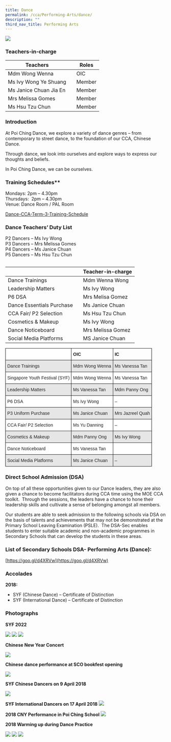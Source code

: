 ```yaml
---
title: Dance
permalink: /cca/Performing-Arts/dance/
description: ""
third_nav_title: Performing Arts
---
```

![](/images/2018-Dance-Leaders_FY.jpg)

### Teachers-in-charge




| Teachers |  | Roles |
| -------- | -------- | -------- |
| Mdm Wong Wenna     |  | OIC     |
| Ms Ivy Wong Ye Shuang   |  | Member    |
| Ms Janice Chuan Jia En   |  | Member   |
| Mrs Melissa Gomes   |  | Member    
| Ms Hsu Tzu Chun  |  | Member    |





### Introduction

At Poi Ching Dance, we explore a variety of dance genres – from contemporary to street dance, to the foundation of our CCA, Chinese Dance.

Through dance, we look into ourselves and explore ways to express our thoughts and beliefs.

In Poi Ching Dance, we can be ourselves.

### Training Schedules**


Mondays: 2pm – 4.30pm <br>
Thursdays:  2pm – 4.30pm <br>
Venue: Dance Room / PAL Room

[Dance-CCA-Term-3-Training-Schedule](/files/Dance-CCA-Term-3-Training-Schedule.pdf)

### Dance Teachers’ Duty List

P2 Dancers – Ms Ivy Wong <br>
P3 Dancers – Mrs Melissa Gomes <br>
P4 Dancers – Ms Janice Chuan <br>
P5 Dancers – Ms Hsu Tzu Chun<br>

```

```


| | | Teacher-in-charge |
| -------- | -------- | -------- |
| Dance Trainings  |   | Mdm Wenna Wong|
| Leadership Matters  |   | Ms Ivy Wong|
| P6 DSA |   | Mrs Melisa Gomez|
| Dance Essentials Purchase |   | Ms Janice Chuan|
| CCA Fair/ P2 Selection  |   | Ms Hsu Tzu Chun|
| Cosmetics & Makeup |   | Ms Ivy Wong|
| Dance Noticeboard |   |Mrs Melissa Gomez|
| Social Media Platforms  |   | MS Janice Chuan|
<style type="text/css">
.tg  {border-collapse:collapse;border-spacing:0;}
.tg td{border-color:black;border-style:solid;border-width:1px;font-family:Arial, sans-serif;font-size:14px;
  overflow:hidden;padding:10px 5px;word-break:normal;}
.tg th{border-color:black;border-style:solid;border-width:1px;font-family:Arial, sans-serif;font-size:14px;
  font-weight:normal;overflow:hidden;padding:10px 5px;word-break:normal;}
.tg .tg-l2bf{background-color:#FFF;color:#222;font-weight:bold;text-align:left;vertical-align:top}
.tg .tg-xyrl{background-color:#E6E6E6;color:#222;text-align:left;vertical-align:top}
.tg .tg-0lax{text-align:left;vertical-align:top}
.tg .tg-tsok{background-color:#FFF;color:#222;text-align:left;vertical-align:top}
</style>
<table class="tg">
<thead>
  <tr>
    <th class="tg-l2bf"></th>
    <th class="tg-l2bf">OIC</th>
    <th class="tg-0lax"><span style="font-weight:bold">IC</span></th>
  </tr>
</thead>
<tbody>
  <tr>
    <td class="tg-xyrl">Dance Trainings</td>
    <td class="tg-xyrl">Mdm Wong Wenna</td>
    <td class="tg-xyrl">Ms Vanessa Tan</td>
  </tr>
  <tr>
    <td class="tg-tsok">Singapore Youth Festival (SYF)</td>
    <td class="tg-tsok">Mdm Wong Wenna</td>
    <td class="tg-tsok">Ms Vanessa Tan</td>
  </tr>
  <tr>
    <td class="tg-xyrl">Leadership Matters</td>
    <td class="tg-xyrl">Ms Vanessa Tan</td>
    <td class="tg-xyrl">Mdm Panny Ong</td>
  </tr>
  <tr>
    <td class="tg-tsok">P6 DSA</td>
    <td class="tg-tsok">Ms Ivy Wong</td>
    <td class="tg-tsok">–</td>
  </tr>
  <tr>
    <td class="tg-xyrl">P3 Uniform Purchase</td>
    <td class="tg-xyrl">Ms Janice Chuan</td>
    <td class="tg-xyrl">Mrs Jazreel Quah</td>
  </tr>
  <tr>
    <td class="tg-tsok">CCA Fair/ P2 Selection</td>
    <td class="tg-tsok">Ms Yu Danning</td>
    <td class="tg-tsok">–</td>
  </tr>
  <tr>
    <td class="tg-xyrl">Cosmetics &amp; Makeup</td>
    <td class="tg-xyrl">Mdm Panny Ong</td>
    <td class="tg-xyrl">Ms Ivy Wong</td>
  </tr>
  <tr>
    <td class="tg-tsok">Dance Noticeboard</td>
    <td class="tg-tsok">Ms Vanessa Tan</td>
    <td class="tg-tsok"> </td>
  </tr>
  <tr>
    <td class="tg-xyrl">Social Media Platforms</td>
    <td class="tg-xyrl">Ms Janice Chuan</td>
    <td class="tg-xyrl">–</td>
  </tr>
</tbody>
</table>

### Direct School Admission (DSA)

On top of all these opportunities given to our Dance leaders, they are also given a chance to become facilitators during CCA time using the MOE CCA toolkit.  Through the sessions, the leaders have a chance to hone their leadership skills and cultivate a sense of belonging amongst all members.

Our students are able to seek admission to the following schools via DSA on the basis of talents and achievements that may not be demonstrated at the Primary School Leaving Examination (PSLE).  The DSA-Sec enables students to enter suitable academic and non-academic programmes in Secondary Schools that can develop the students in these areas. 

### List of Secondary Schools DSA- Performing Arts (Dance):

[https://goo.gl/d4XRVw](https://goo.gl/d4XRVw)

### Accolades

**2018:**

*   SYF (Chinese Dance) – Certificate of Distinction
*   SYF (International Dance) – Certificate of Distinction

### Photographs

**SYF 2022**

![](/images/SYF-2022-Chinese-Dance-A-768x432.jpg)
![](/images/SYF-2022-Chinese-Dance-B-768x432.jpg)
![](/images/SYF-2022-International-Dance-768x576.jpg)

**Chinese New Year Concert**

![](/images/CD2021.png)

**Chinese dance performance at SCO bookfest opening**

![](/images/dance1.jpg)

**SYF Chinese Dancers on 9 April 2018**

![](/images/dance2.jpg)

**SYF International Dancers on 17 April 2018**
![](/images/ch_2.jpg)

**2018 CNY Performance in Poi Ching School**
![](/images/ch_3.jpg)

**2018 Warming up during Dance Practice**

![](/images/ch4.jpg)
![](/images/ch5.jpg)
![](/images/ch6.jpg)